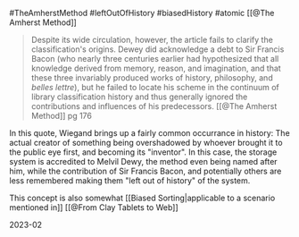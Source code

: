 #TheAmherstMethod #leftOutOfHistory #biasedHistory #atomic 
[[@The Amherst Method]]

>Despite its wide circulation, however, the article fails to clarify the classification's origins. Dewey did acknowledge a debt to Sir Francis Bacon (who nearly three centuries earlier had hypothesized that all knowledge derived from memory, reason, and imagination, and that these three invariably produced works of history, philosophy, and *belles lettre*), but he failed to locate his scheme in the continuum of library classification history and thus generally ignored the contributions and influences of his predecessors.
>[[@The Amherst Method]] pg 176

In this quote, Wiegand brings up a fairly common occurrance in history: The actual creator of something being overshadowed by whoever brought it to the public eye first, and becoming its "inventor". In this case, the storage system is accredited to Melvil Dewy, the method even being named after him, while the contribution of Sir Francis Bacon, and potentially others are less remembered making them "left out of history" of the system.

This concept is also somewhat [[Biased Sorting|applicable to a scenario mentioned in]] [[@From Clay Tablets to Web]]

2023-02